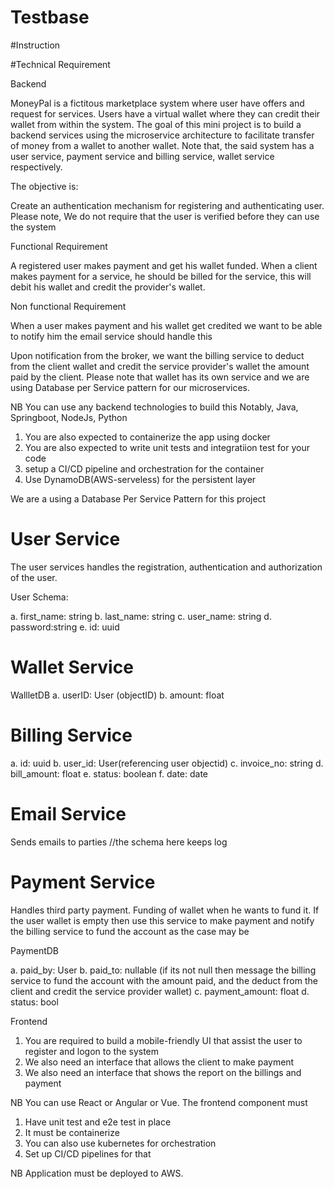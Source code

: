 # Testbase

#Instruction

#Technical Requirement

Backend

MoneyPal is a fictitous marketplace system where user have offers and request for services. Users 
have a virtual wallet where they can credit their wallet from within the system. The goal of this
mini project is to build a backend services using the microservice architecture to facilitate transfer
of money from a wallet to another wallet. Note that, the said system has a user service, payment service and
billing service, wallet service respectively. 

The objective is:
	
Create an authentication mechanism for registering and authenticating user. Please note, We do not require that the user is verified before they can use the system

Functional Requirement

A registered user makes payment and get his wallet funded.
When a client makes payment for a service, he should be billed for the service, 
this will debit his wallet and credit the provider's wallet.


Non functional Requirement

When a user makes payment and his wallet get credited we want to be able to notify him the email service should handle this


Upon notification from the broker, we want the billing service to deduct from the client wallet and credit the service provider's wallet the amount paid by the client.
Please note that wallet has its own service and we are using Database per Service pattern for our microservices.




NB You can use any backend technologies to build this Notably, Java, Springboot, NodeJs, Python
1. You are also expected to containerize the app using docker
2. You are also expected to write unit tests and integratiion test for your code
3. setup a CI/CD pipeline and orchestration for the container
4. Use DynamoDB(AWS-serveless) for the persistent layer

We are a using a Database Per Service Pattern for this project

# User Service
The user services handles the registration, authentication and authorization of the user. 

User Schema:

a. first_name: string
b. last_name: string
c. user_name: string
d. password:string
e. id: uuid


# Wallet Service

WallletDB
a. userID: User (objectID)
b. amount: float




# Billing Service

a. id: uuid
b. user_id: User(referencing user objectid)
c. invoice_no: string
d. bill_amount: float
e. status: boolean
f. date: date



# Email Service
Sends emails to parties
//the schema here keeps log



# Payment Service
Handles third party payment. Funding of wallet when he wants to fund it.
If the user wallet is empty then use this service to make payment and notify the billing service to fund the account as the case may be

PaymentDB

a. paid_by: User
b. paid_to: nullable (if its not null then message the billing service to fund the account with the amount paid, and the deduct from the client and credit the service provider wallet)
c. payment_amount: float
d. status: bool






Frontend

1. You are required to build a mobile-friendly UI that assist the user to register and logon to the 
system
2. We also need an interface that allows the client to make payment
3. We also need an interface that shows the report on the billings and payment

NB You can use React or Angular or Vue. The frontend component must


1. Have unit test and e2e test in place
2. It must be containerize
3. You can also use kubernetes for orchestration
4. Set up CI/CD pipelines for that


NB Application must be deployed to AWS.
